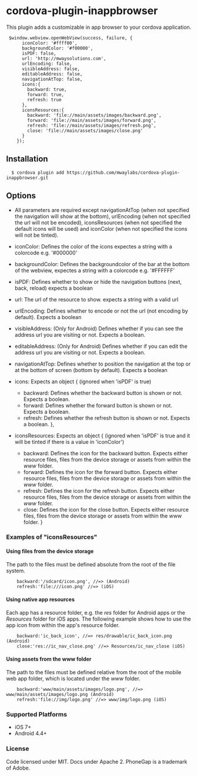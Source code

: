 # cordova-plugin-inappbrowser

This plugin adds a customizable in app browser to your cordova application.

```
 $window.webview.openWebView(success, failure, {
      iconColor: '#ffff00',
      backgroundColor: '#f00000',
      isPDF: false,
      url: 'http://mwaysolutions.com',
      urlEncoding: false,
      visibleAddress: false,
      editableAddress: false,
      navigationAtTop: false,
      icons:{
        backward: true,
        forward: true,
        refresh: true
      },
      iconsResources:{
        backward: 'file://main/assets/images/backward.png',
        forward: 'file://main/assets/images/forward.png',
        refresh: 'file://main/assets/images/refresh.png',
        close: 'file://main/assets/images/close.png'
      }
    });
```

## Installation
```
  $ cordova plugin add https://github.com/mwaylabs/cordova-plugin-inappbrowser.git
```

## Options
- All parameters are required except navigationAtTop (when not specified the navigation will show at the bottom), urlEncoding (when not specified the url will not be encoded), iconsResources (when not specified the default icons will be used) and iconColor (when not specified the icons will not be tinted).

- iconColor: Defines the color of the icons expectes a string with a colorcode e.g. '#000000'
- backgroundColor: Defines the backgroundcolor of the bar at the bottom of the webview, expectes a string with a colorcode e.g. '#FFFFFF'
- isPDF: Defines whether to show or hide the navigation buttons (next, back, reload) expects a boolean
- url: The url of the resource to show. expects a string with a valid url
- urlEncoding: Defines whether to encode or not the url (not encoding by default). Expects a boolean
- visibleAddress: (Only for Android) Defines whether if you can see the address url you are visiting or not. Expects a boolean.
- editableAddress: (Only for Android) Defines whether if you can edit the address url you are visiting or not. Expects a boolean.
- navigationAtTop: Defines whether to position the navigation at the top or at the bottom of screen (bottom by default). Expects a boolean
- icons: Expects an object { (ignored when 'isPDF' is true)
  - backward: Defines whether the backward button is shown or not. Expects a boolean.
  - forward: Defines whether the forward button is shown or not. Expects a boolean.
  - refresh: Defines whether the refresh button is shown or not. Expects a boolean.
},
- iconsResources: Expects an object { (ignored when 'isPDF' is true and it will be tinted if there is a value in 'iconColor')
  - backward: Defines the icon for the backward button. Expects either resource files, files from the device storage or assets from within the *www* folder.
  - forward: Defines the icon for the forward button. Expects either resource files, files from the device storage or assets from within the *www* folder.
  - refresh: Defines the icon for the refresh button. Expects either resource files, files from the device storage or assets from within the *www* folder.
  - close: Defines the icon for the close button. Expects either resource files, files from the device storage or assets from within the *www* folder.
}

### Examples of "iconsResources"

#### Using files from the device storage
The path to the files must be defined absolute from the root of the file system.

```
    backward:'/sdcard/icon.png', //=> (Android)
    refresh:'file:///icon.png' //=> (iOS)
```

#### Using native app resources
Each app has a resource folder, e.g. the _res_ folder for Android apps or the _Resources_ folder for iOS apps. The following example shows how to use the app icon from within the app's resource folder.

```
    backward:'ic_back_icon', //=> res/drawable/ic_back_icon.png (Android)
    close:'res://ic_nav_close.png' //=> Resources/ic_nav_close (iOS)
```

#### Using assets from the www folder
The path to the files must be defined relative from the root of the mobile web app folder, which is located under the _www_ folder.

```
    backward:'www/main/assets/images/logo.png', //=> www/main/assets/images/logo.png (Android)
    refresh:'file://img/logo.png' //=> www/img/logo.png (iOS)
```

### Supported Platforms
- iOS 7+
- Android 4.4+

### License
Code licensed under MIT. Docs under Apache 2. PhoneGap is a trademark of Adobe.
